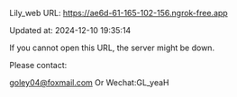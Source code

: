 Lily_web URL: https://ae6d-61-165-102-156.ngrok-free.app

Updated at: 2024-12-10 19:35:14

If you cannot open this URL, the server might be down.

Please contact: 

goley04@foxmail.com Or Wechat:GL_yeaH